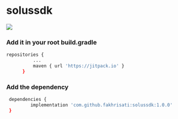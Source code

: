 # solussdk            

[![](https://jitpack.io/v/fakhrisati/solussdk.svg)](https://jitpack.io/#fakhrisati/solussdk)

### Add it in your root build.gradle

  ```sh
  repositories {
			...
			maven { url 'https://jitpack.io' }
		}
  ```
  ### Add the dependency
  
   ```sh
	dependencies {
	        implementation 'com.github.fakhrisati:solussdk:1.0.0'
	}
 ```
